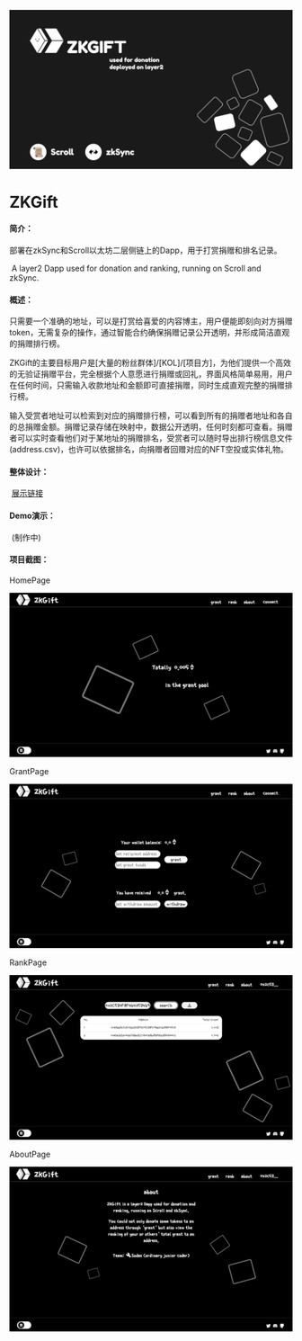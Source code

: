 ![zkgift](./product-display/zkgift.png)

# ZKGift

#### 简介：

​	部署在zkSync和Scroll以太坊二层侧链上的Dapp，用于打赏捐赠和排名记录。

​	A layer2 Dapp used for donation and ranking, running on Scroll and zkSync. 

#### 概述：

​	只需要一个准确的地址，可以是打赏给喜爱的内容博主，用户便能即刻向对方捐赠token，无需复杂的操作，通过智能合约确保捐赠记录公开透明，并形成简洁直观的捐赠排行榜。

​	ZKGift的主要目标用户是[大量的粉丝群体]/[KOL]/[项目方]，为他们提供一个高效的无验证捐赠平台，完全根据个人意愿进行捐赠或回礼，界面风格简单易用，用户在任何时间，只需输入收款地址和金额即可直接捐赠，同时生成直观完整的捐赠排行榜。

​	输入受赏者地址可以检索到对应的捐赠排行榜，可以看到所有的捐赠者地址和各自的总捐赠金额。捐赠记录存储在映射中，数据公开透明，任何时刻都可查看。捐赠者可以实时查看他们对于某地址的捐赠排名，受赏者可以随时导出排行榜信息文件(address.csv)，也许可以依据排名，向捐赠者回赠对应的NFT空投或实体礼物。

#### 整体设计：

​	[展示链接](https://miro.com/app/board/uXjVMWr_fNo=/?share_link_id=570415314609)

#### Demo演示：

​	(制作中)

#### 项目截图：

HomePage

![homepage](./product-display/product-screenshot/homepage.png)

GrantPage

![grantpage](./product-display/product-screenshot/grantpage.png)

RankPage

![rankpage](./product-display/product-screenshot/rankpage.png)

AboutPage

![aboutpage](./product-display/product-screenshot/aboutpage.png)

